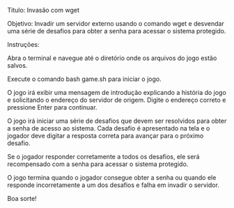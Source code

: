 Título: Invasão com wget

Objetivo: Invadir um servidor externo usando o comando wget e desvendar uma série de desafios para obter a senha para acessar o sistema protegido.

Instruções:

Abra o terminal e navegue até o diretório onde os arquivos do jogo estão salvos.

Execute o comando bash game.sh para iniciar o jogo.

O jogo irá exibir uma mensagem de introdução explicando a história do jogo e solicitando o endereço do servidor de origem. Digite o endereço correto
e pressione Enter para continuar.

O jogo irá iniciar uma série de desafios que devem ser resolvidos para obter a senha de acesso ao sistema. Cada desafio é apresentado na tela e o jogador deve digitar a resposta correta para avançar para o próximo desafio.

Se o jogador responder corretamente a todos os desafios, ele será recompensado com a senha para acessar o sistema protegido.

O jogo termina quando o jogador consegue obter a senha ou quando ele responde incorretamente a um dos desafios e falha em invadir o servidor.

Boa sorte!
